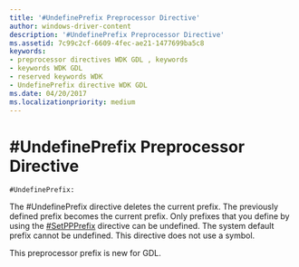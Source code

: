 ```yaml
---
title: '#UndefinePrefix Preprocessor Directive'
author: windows-driver-content
description: '#UndefinePrefix Preprocessor Directive'
ms.assetid: 7c99c2cf-6609-4fec-ae21-1477699ba5c8
keywords:
- preprocessor directives WDK GDL , keywords
- keywords WDK GDL
- reserved keywords WDK
- UndefinePrefix directive WDK GDL
ms.date: 04/20/2017
ms.localizationpriority: medium
---
```


# \#UndefinePrefix Preprocessor Directive


```GDL
#UndefinePrefix:
```

The \#UndefinePrefix directive deletes the current prefix. The previously defined prefix becomes the current prefix. Only prefixes that you define by using the [\#SetPPPrefix](-setppprefix-preprocessor-directive.md) directive can be undefined. The system default prefix cannot be undefined. This directive does not use a symbol.

This preprocessor prefix is new for GDL.
